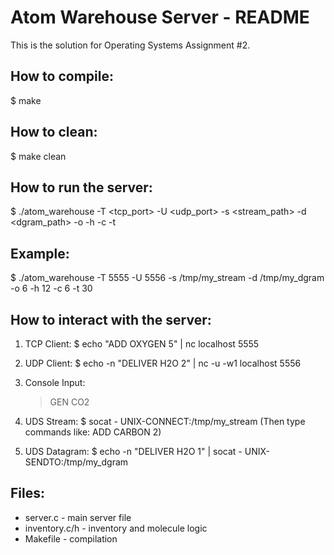 Atom Warehouse Server - README
==============================

This is the solution for Operating Systems Assignment #2.

How to compile:
---------------
$ make

How to clean:
-------------
$ make clean

How to run the server:
----------------------
$ ./atom_warehouse -T <tcp_port> -U <udp_port> -s <stream_path> -d <dgram_path> -o <oxygen> -h <hydrogen> -c <carbon> -t <timeout>

Example:
--------
$ ./atom_warehouse -T 5555 -U 5556 -s /tmp/my_stream -d /tmp/my_dgram -o 6 -h 12 -c 6 -t 30

How to interact with the server:
--------------------------------

1. TCP Client:
   $ echo "ADD OXYGEN 5" | nc localhost 5555

2. UDP Client:
   $ echo -n "DELIVER H2O 2" | nc -u -w1 localhost 5556

3. Console Input:
   > GEN CO2

4. UDS Stream:
   $ socat - UNIX-CONNECT:/tmp/my_stream
   (Then type commands like: ADD CARBON 2)

5. UDS Datagram:
   $ echo -n "DELIVER H2O 1" | socat - UNIX-SENDTO:/tmp/my_dgram

Files:
------
- server.c         - main server file
- inventory.c/h    - inventory and molecule logic
- Makefile         - compilation


